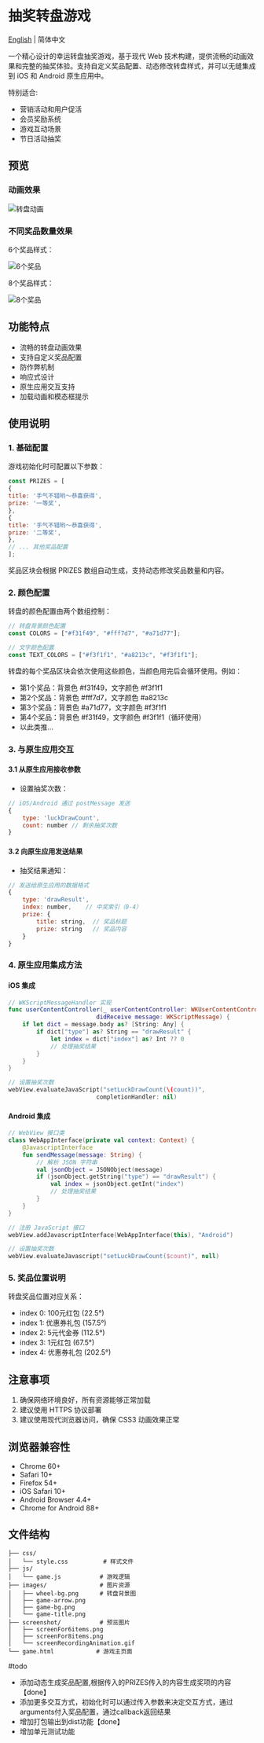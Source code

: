 # 抽奖转盘游戏

[English](./readme_en.md) | 简体中文

一个精心设计的幸运转盘抽奖游戏，基于现代 Web 技术构建，提供流畅的动画效果和完整的抽奖体验。支持自定义奖品配置、动态修改转盘样式，并可以无缝集成到 iOS 和 Android 原生应用中。

特别适合:
- 营销活动和用户促活
- 会员奖励系统
- 游戏互动场景
- 节日活动抽奖

## 预览

### 动画效果
![转盘动画](screenshot/screenRecordingAnimation.gif)

### 不同奖品数量效果
6个奖品样式：

![6个奖品](screenshot/screenFor6items.png)

8个奖品样式：

![8个奖品](screenshot/screenFor8items.png)

## 功能特点

- 流畅的转盘动画效果
- 支持自定义奖品配置
- 防作弊机制
- 响应式设计
- 原生应用交互支持
- 加载动画和模态框提示

## 使用说明

### 1. 基础配置

游戏初始化时可配置以下参数：
```javascript
const PRIZES = [
{
title: '手气不错哟～恭喜获得',
prize: '一等奖',
},
{
title: '手气不错哟～恭喜获得',
prize: '二等奖',
},
// ... 其他奖品配置
];
```
奖品区块会根据 PRIZES 数组自动生成，支持动态修改奖品数量和内容。

### 2. 颜色配置

转盘的颜色配置由两个数组控制：
```javascript
// 转盘背景颜色配置
const COLORS = ["#f31f49", "#fff7d7", "#a71d77"];

// 文字颜色配置
const TEXT_COLORS = ["#f3f1f1", "#a8213c", "#f3f1f1"];
```

转盘的每个奖品区块会依次使用这些颜色，当颜色用完后会循环使用。例如：
- 第1个奖品：背景色 #f31f49，文字颜色 #f3f1f1
- 第2个奖品：背景色 #fff7d7，文字颜色 #a8213c
- 第3个奖品：背景色 #a71d77，文字颜色 #f3f1f1
- 第4个奖品：背景色 #f31f49，文字颜色 #f3f1f1（循环使用）
- 以此类推...

### 3. 与原生应用交互

#### 3.1 从原生应用接收参数

- 设置抽奖次数：

```javascript
// iOS/Android 通过 postMessage 发送
{
    type: 'luckDrawCount',
    count: number // 剩余抽奖次数
}
```

#### 3.2 向原生应用发送结果

- 抽奖结果通知：

```javascript
// 发送给原生应用的数据格式
{
    type: 'drawResult',
    index: number,    // 中奖索引（0-4）
    prize: {
        title: string,  // 奖品标题
        prize: string   // 奖品内容
    }
}
```

### 4. 原生应用集成方法

#### iOS 集成

```swift
// WKScriptMessageHandler 实现
func userContentController(_ userContentController: WKUserContentController, 
                         didReceive message: WKScriptMessage) {
    if let dict = message.body as? [String: Any] {
        if dict["type"] as? String == "drawResult" {
            let index = dict["index"] as? Int ?? 0
            // 处理抽奖结果
        }
    }
}

// 设置抽奖次数
webView.evaluateJavaScript("setLuckDrawCount(\(count))", 
                         completionHandler: nil)
```

#### Android 集成

```kotlin
// WebView 接口类
class WebAppInterface(private val context: Context) {
    @JavascriptInterface
    fun sendMessage(message: String) {
        // 解析 JSON 字符串
        val jsonObject = JSONObject(message)
        if (jsonObject.getString("type") == "drawResult") {
            val index = jsonObject.getInt("index")
            // 处理抽奖结果
        }
    }
}

// 注册 JavaScript 接口
webView.addJavascriptInterface(WebAppInterface(this), "Android")

// 设置抽奖次数
webView.evaluateJavascript("setLuckDrawCount($count)", null)
```

### 5. 奖品位置说明

转盘奖品位置对应关系：
- index 0: 100元红包 (22.5°)
- index 1: 优惠券礼包 (157.5°)
- index 2: 5元代金券 (112.5°)
- index 3: 1元红包 (67.5°)
- index 4: 优惠券礼包 (202.5°)

## 注意事项

1. 确保网络环境良好，所有资源能够正常加载
2. 建议使用 HTTPS 协议部署
3. 建议使用现代浏览器访问，确保 CSS3 动画效果正常

## 浏览器兼容性

- Chrome 60+
- Safari 10+
- Firefox 54+
- iOS Safari 10+
- Android Browser 4.4+
- Chrome for Android 88+

## 文件结构

```
├── css/
│   └── style.css          # 样式文件
├── js/
│   └── game.js           # 游戏逻辑
├── images/               # 图片资源
│   ├── wheel-bg.png      # 转盘背景图
│   ├── game-arrow.png
│   ├── game-bg.png
│   └── game-title.png
├── screenshot/           # 预览图片
│   ├── screenFor6items.png
│   ├── screenFor8items.png
│   └── screenRecordingAnimation.gif
└── game.html            # 游戏主页面
```

#todo
- 添加动态生成奖品配置,根据传入的PRIZES传入的内容生成奖项的内容【done】
- 添加更多交互方式，初始化时可以通过传入参数来决定交互方式，通过arguments付入奖品配置，通过callback返回结果
- 增加打包输出到dist功能【done】
- 增加单元测试功能